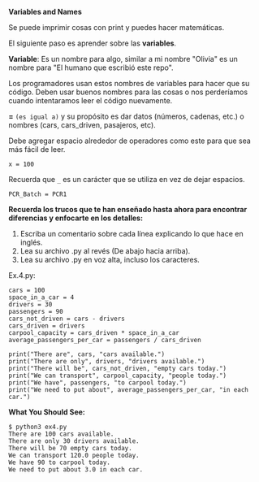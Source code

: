 **Variables and Names**

Se puede imprimir cosas con print y puedes hacer matemáticas.

El siguiente paso es aprender sobre las **variables**.

**Variable**: Es un nombre para algo, similar a mi nombre "Olivia" es un nombre para
"El humano que escribió este repo".

Los programadores usan estos nombres de variables para hacer que su código. Deben usar buenos nombres para las cosas o nos perderíamos cuando intentaramos leer el código nuevamente.

**=** `(es igual a)` y su propósito es dar datos  (números, cadenas, etc.) o nombres (cars, cars_driven, pasajeros, etc).

Debe agregar espacio alrededor de operadores como este para que sea más fácil de leer.

```
x = 100
```

Recuerda que `_` es un carácter que se utiliza en vez de dejar espacios.

```
PCR_Batch = PCR1
```

**Recuerda los trucos que te han enseñado hasta ahora para encontrar diferencias y enfocarte en los detalles:**

1. Escriba un comentario sobre cada línea explicando lo que hace en inglés.
2. Lea su archivo .py al revés (De abajo hacia arriba).
3. Lea su archivo .py en voz alta, incluso los caracteres.

Ex.4.py:

```
cars = 100
space_in_a_car = 4
drivers = 30
passengers = 90
cars_not_driven = cars - drivers
cars_driven = drivers
carpool_capacity = cars_driven * space_in_a_car
average_passengers_per_car = passengers / cars_driven

print("There are", cars, "cars available.")
print("There are only", drivers, "drivers available.")
print("There will be", cars_not_driven, "empty cars today.")
print("We can transport", carpool_capacity, "people today.")
print("We have", passengers, "to carpool today.")
print("We need to put about", average_passengers_per_car, "in each car.")
```

**What You Should See:**

```
$ python3 ex4.py
There are 100 cars available.
There are only 30 drivers available.
There will be 70 empty cars today.
We can transport 120.0 people today.
We have 90 to carpool today.
We need to put about 3.0 in each car.
```
